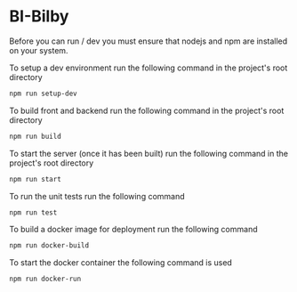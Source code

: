 # BI-Bilby

Before you can run / dev you must ensure that nodejs and npm are installed on your system.

To setup a dev environment run the following command in the project's root directory

```bash
npm run setup-dev
```

To build front and backend run the following command in the project's root directory

```bash
npm run build
```

To start the server (once it has been built) run the following command in the project's root directory

```bash
npm run start
```

To run the unit tests run the following command

```bash
npm run test
```

To build a docker image for deployment run the following command

```bash
npm run docker-build
```

To start the docker container the following command is used

```bash
npm run docker-run
```
